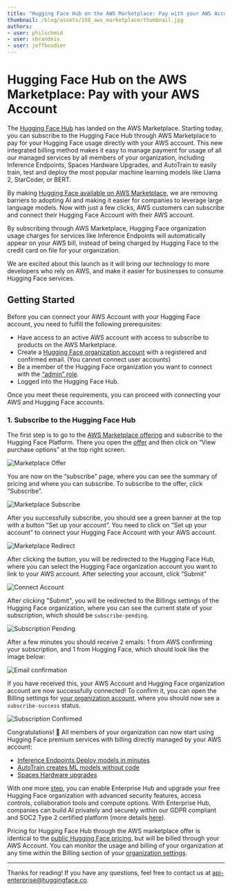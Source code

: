 ```yaml
---
title: "Hugging Face Hub on the AWS Marketplace: Pay with your AWS Account"
thumbnail: /blog/assets/158_aws_marketplace/thumbnail.jpg
authors:
- user: philschmid
- user: sbrandeis
- user: jeffboudier
---
```


# Hugging Face Hub on the AWS Marketplace: Pay with your AWS Account


The [Hugging Face Hub](https://aws.amazon.com/marketplace/pp/prodview-n6vsyhdjkfng2) has landed on the AWS Marketplace. Starting today, you can subscribe to the Hugging Face Hub through AWS Marketplace to pay for your Hugging Face usage directly with your AWS account. This new integrated billing method makes it easy to manage payment for usage of all our managed services by all members of your organization, including Inference Endpoints, Spaces Hardware Upgrades, and AutoTrain to easily train, test and deploy the most popular machine learning models like Llama 2, StarCoder, or BERT. 

By making [Hugging Face available on AWS Marketplace](https://aws.amazon.com/marketplace/pp/prodview-n6vsyhdjkfng2), we are removing barriers to adopting AI and making it easier for companies to leverage large language models. Now with just a few clicks, AWS customers can subscribe and connect their Hugging Face Account with their AWS account. 

By subscribing through AWS Marketplace, Hugging Face organization usage charges for services like Inference Endpoints will automatically appear on your AWS bill, instead of being charged by Hugging Face to the credit card on file for your organization.

We are excited about this launch as it will bring our technology to more developers who rely on AWS, and make it easier for businesses to consume Hugging Face services.

## Getting Started

Before you can connect your AWS Account with your Hugging Face account, you need to fulfill the following prerequisites: 

- Have access to an active AWS account with access to subscribe to products on the AWS Marketplace.
- Create a [Hugging Face organization account](https://huggingface.co/organizations/new) with a registered and confirmed email. (You cannot connect user accounts)
- Be a member of the Hugging Face organization you want to connect with the [“admin” role](https://huggingface.co/docs/hub/organizations-security).
- Logged into the Hugging Face Hub.

Once you meet these requirements, you can proceed with connecting your AWS and Hugging Face accounts.

### 1. Subscribe to the Hugging Face Hub

The first step is to go to the [AWS Marketplace offering](https://aws.amazon.com/marketplace/pp/prodview-n6vsyhdjkfng2) and subscribe to the Hugging Face Platform. There you open the [offer](https://aws.amazon.com/marketplace/pp/prodview-n6vsyhdjkfng2) and then click on “View purchase options” at the top right screen. 

![Marketplace Offer](https://huggingface.co/datasets/huggingface/documentation-images/resolve/main/blog/01_bis_offering.jpg "Marketplace Offer")

You are now on the “subscribe” page, where you can see the summary of pricing and where you can subscribe. To subscribe to the offer, click “Subscribe”. 

![Marketplace Subscribe](https://huggingface.co/datasets/huggingface/documentation-images/resolve/main/blog/02_bis_subscribe.jpg "Marketplace Subscribe")

After you successfully subscribe, you should see a green banner at the top with a button “Set up your account”. You need to click on “Set up your account” to connect your Hugging Face Account with your AWS account.  

![Marketplace Redirect](https://huggingface.co/datasets/huggingface/documentation-images/resolve/main/blog/03_bis_redirect.jpg "Marketplace Redirect")

After clicking the button, you will be redirected to the Hugging Face Hub, where you can select the Hugging Face organization account you want to link to your AWS account. After selecting your account, click “Submit” 

![Connect Account](https://huggingface.co/datasets/huggingface/documentation-images/resolve/main/blog/04_connect. "Connect Account")

After clicking "Submit", you will be redirected to the Billings settings of the Hugging Face organization, where you can see the current state of your subscription, which should be `subscribe-pending`.

![Subscription Pending](https://huggingface.co/datasets/huggingface/documentation-images/resolve/main/blog/05_pending.jpg "Subscription Pending")

After a few minutes you should receive 2 emails: 1 from AWS confirming your subscription, and 1 from Hugging Face, which should look like the image below:

![Email confirmation](https://huggingface.co/datasets/huggingface/documentation-images/resolve/main/blog/07_email.jpg "Email confirmation")

If you have received this, your AWS Account and Hugging Face organization account are now successfully connected! 
To confirm it, you can open the Billing settings for [your organization account](https://huggingface.co/settings/organizations), where you should now see a `subscribe-success` status.

![Subscription Confirmed](https://huggingface.co/datasets/huggingface/documentation-images/resolve/main/blog/06_success.jpg "Subscription Confirmed")

Congratulations! 🥳 All members of your organization can now start using Hugging Face premium services with billing directly managed by your AWS account: 

- [Inference Endpoints Deploy models in minutes](https://ui.endpoints.huggingface.co/)
- [AutoTrain creates ML models without code](https://huggingface.co/autotrain)
- [Spaces Hardware upgrades](https://huggingface.co/docs/hub/spaces-gpus)

With one more [step](https://huggingface.co/enterprise-hub-aws-marketplace), you can enable Enterprise Hub and upgrade your free Hugging Face organization with advanced security features, access controls, collaboration tools and compute options. With Enterprise Hub, companies can build AI privately and securely within our GDPR compliant and SOC2 Type 2 certified platform (more details [here](https://huggingface.co/enterprise-hub-aws-marketplace)).

Pricing for Hugging Face Hub through the AWS marketplace offer is identical to the [public Hugging Face pricing](https://huggingface.co/pricing), but will be billed through your AWS Account. You can monitor the usage and billing of your organization at any time within the Billing section of your [organization settings](https://huggingface.co/settings/organizations).

---

Thanks for reading! If you have any questions, feel free to contact us at [api-enterprise@huggingface.co](mailto:api-enterprise@huggingface.co).
